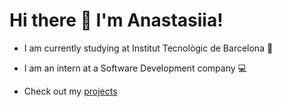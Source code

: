 # Hi there 👋 I'm Anastasiia!
- I am currently studying at Institut Tecnològic de Barcelona 🏫
- I am an intern at a Software Development company 💻

- Check out my [projects](https://github.com/AnastasiiaLevkina?tab=repositories)
